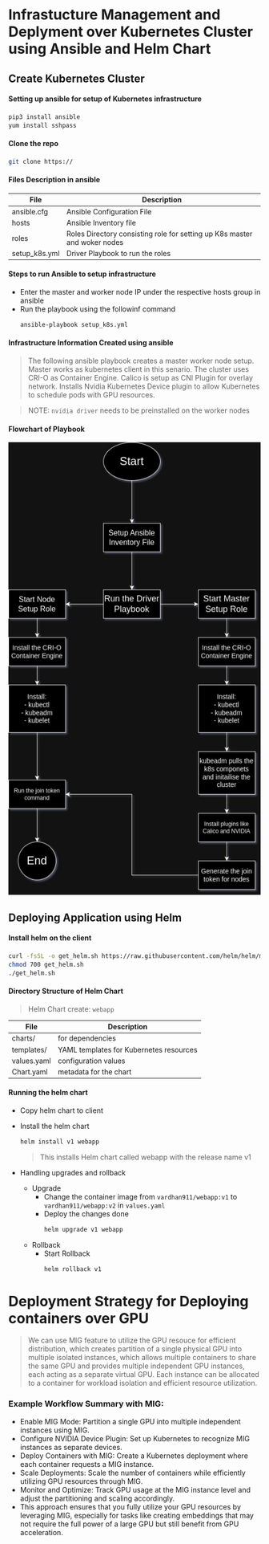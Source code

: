 # Infrastucture Management and Deplyment over Kubernetes Cluster using Ansible and Helm Chart 

## Create Kubernetes Cluster
#### Setting up ansible for setup of Kubernetes infrastructure 

```sh
pip3 install ansible
yum install sshpass
```

#### Clone the repo
```sh
git clone https://
```

#### Files Description in ansible

| File | Description |
| ------ | ------ |
| ansible.cfg | Ansible Configuration File |
| hosts | Ansible Inventory file  |
| roles | Roles Directory consisting role for setting up K8s master and woker nodes |
| setup_k8s.yml | Driver Playbook to run the roles |

#### Steps to run Ansible to setup infrastructure
- Enter the master and worker node IP under the respective hosts group in ansible 
- Run the playbook using the followinf command
    ```sh
    ansible-playbook setup_k8s.yml
    ```
    
#### Infrastructure Information Created using ansible
> The following ansible playbook creates a master worker node setup.
> Master works as kubernetes client in this senario.
> The cluster uses CRI-O as Container Engine.
> Calico is setup as CNI Plugin for overlay network.
> Installs Nvidia Kubernetes Device plugin to allow Kubernetes to schedule pods with GPU resources.

> NOTE: `nvidia driver` needs to be preinstalled on the worker nodes

#### Flowchart of Playbook
![Flowchart](images/Kubernetes_playbook.jpg "Flowchart")

## Deploying Application using Helm
#### Install helm on the client

```sh
curl -fsSL -o get_helm.sh https://raw.githubusercontent.com/helm/helm/main/scripts/get-helm-3
chmod 700 get_helm.sh
./get_helm.sh
```

#### Directory Structure of Helm Chart

> Helm Chart create: `webapp`

| File | Description |
| ------ | ------ |
| charts/ |  for dependencies |
| templates/ | YAML templates for Kubernetes resources  |
| values.yaml | configuration values |
| Chart.yaml | metadata for the chart |

#### Running the helm chart
- Copy helm chart to client

- Install the helm chart
    ```bash
    helm install v1 webapp
    ```
    > This installs Helm chart called webapp with the release name v1
    
- Handling upgrades and rollback
     - Upgrade 
         - Change the container image from `vardhan911/webapp:v1` to `vardhan911/webapp:v2` in `values.yaml`
         - Deploy the changes done
           ```bash
           helm upgrade v1 webapp
           ```
    - Rollback
        - Start Rollback
            ```sh
            helm rollback v1
            ```

# Deployment Strategy for Deploying containers over GPU
> We can use MIG feature to utilize the GPU resouce for efficient distribution, which creates partition of a single physical GPU into multiple isolated instances, which allows multiple containers to share the same GPU and provides multiple independent GPU instances, each acting as a separate virtual GPU. Each instance can be allocated to a container for workload isolation and efficient resource utilization. 

### Example Workflow Summary with MIG:
   - Enable MIG Mode: Partition a single GPU into multiple independent instances using MIG.
   - Configure NVIDIA Device Plugin: Set up Kubernetes to recognize MIG instances as separate devices.
   - Deploy Containers with MIG: Create a Kubernetes deployment where each container requests a MIG instance.
   - Scale Deployments: Scale the number of containers while efficiently utilizing GPU resources through MIG.
   - Monitor and Optimize: Track GPU usage at the MIG instance level and adjust the partitioning and scaling accordingly.
   - This approach ensures that you fully utilize your GPU resources by leveraging MIG, especially for tasks like creating embeddings that may not require the full power of a large GPU but still benefit from GPU acceleration.
    




